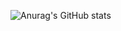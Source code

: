 ![Anurag's GitHub stats](https://github-readme-stats.vercel.app/api?username=haemoo&show_icons=true&theme=graywhite)

